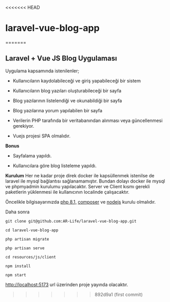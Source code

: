 <<<<<<< HEAD
# laravel-vue-blog-app
=======



  

## Laravel + Vue JS Blog Uygulaması

  
Uygulama kapsamında istenilenler;

-   Kullanıcıların kaydolabileceği ve giriş yapabileceği bir sistem  
    
-   Kullanıcıların blog yazıları oluşturabileceği bir sayfa  
    
-   Blog yazılarının listelendiği ve okunabildiği bir sayfa  
    
-   Blog yazılarına yorum yapılabilen bir sayfa  
    
-   Verilerin PHP tarafında bir veritabanından alınması veya güncellenmesi gerekiyor.  
    
-   Vuejs projesi SPA olmalıdır.  

**Bonus**
-   Sayfalama yapıldı.
    
-   Kullanıcılara göre blog listeleme yapıldı.

**Kurulum**
Her ne kadar proje direk docker ile kapsüllenmek istenilse de laravel ile mysql bağlantısı sağlanamamıştır. Bundan dolayı docker ile mysql ve phpmyadmin kurulumu yapılacaktır. Server ve Client kısmı gerekli paketlerin yüklenmesi ile kullanıcının localinde çalışacaktır. 

  Öncelikle bilgisayarınızda [php 8.1,](https://windows.php.net/download#php-8.1) [composer](https://getcomposer.org/) ve [nodejs](https://nodejs.org/en) kurulu olmalıdır.
  
  Daha sonra 

    git clone git@github.com:AR-Life/laravel-vue-blog-app.git
    
    
  

`cd laravel-vue-blog-app` 

`php artisan migrate`

    
    php artisan serve

 


  
`cd resources/js/client`


  
`npm install`


  
`npm start`


[http://localhost:5173](http://localhost:5173) url üzerinden proje yayında olacaktır.
>>>>>>> 892d9a1 (first commit)
